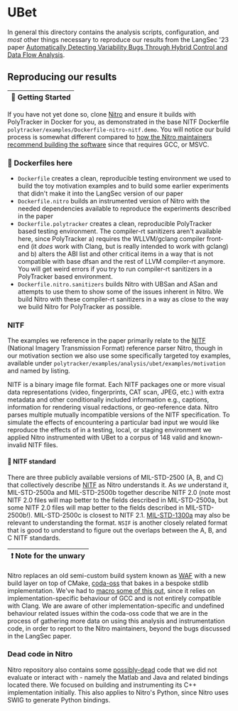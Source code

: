 # UBet

In general this directory contains the analysis scripts, configuration, and *most* other things necessary to reproduce our results from the LangSec '23 paper [Automatically Detecting Variability Bugs Through Hybrid Control and Data Flow Analysis](https://langsec.org/spw23/papers.html#variability).

## Reproducing our results
| :wrench: Getting Started |
| ------------------------ |
If you have not yet done so, clone [Nitro](https://github.com/mdaus/nitro) and ensure it builds with PolyTracker in Docker for you, as demonstrated in the base NITF Dockerfile `polytracker/examples/Dockerfile-nitro-nitf.demo`. You will notice our build process is somewhat different compared to [how the Nitro maintainers recommend building the software](https://github.com/mdaus/nitro#building-nitro) since that requires GCC, or MSVC.

### :whale: Dockerfiles here
- `Dockerfile` creates a clean, reproducible testing environment we used to build the toy motivation examples and to build some earlier experiments that didn't make it into the LangSec version of our paper
- `Dockerfile.nitro` builds an instrumented version of Nitro with the needed dependencies available to reproduce the experiments described in the paper
- `Dockerfile.polytracker` creates a clean, reproducible PolyTracker based testing environment. The compiler-rt sanitizers aren't available here, since PolyTracker a) requires the WLLVM/gclang compiler front-end (it *does* work with Clang, but is really intended to work with gclang) and b) alters the ABI list and other critical items in a way that is not compatible with base dfsan and the rest of LLVM compiler-rt anymore. You will get weird errors if you try to run compiler-rt sanitizers in a PolyTracker based environment.
- `Dockerfile.nitro.sanitizers` builds Nitro with UBSan and ASan and attempts to use them to show some of the issues inherent in Nitro. We build Nitro with these compiler-rt sanitizers in a way as close to the way we build Nitro for PolyTracker as possible.

### NITF
The examples we reference in the paper primarily relate to the [NITF](https://jitc.fhu.disa.mil/projects/nitf/testdata.aspx) (National Imagery Transmission Format) reference parser Nitro, though in our motivation section we also use some specifically targeted toy examples, available under `polytracker/examples/analysis/ubet/examples/motivation` and named by listing.

NITF is a binary image file format. Each NITF packages one or more visual data representations (video, fingerprints, CAT scan, JPEG, etc.) with extra metadata and other conditionally included information e.g., captions, information for rendering visual redactions, or geo-reference data. Nitro parses multiple mutually incompatible versions of the NITF specification. To simulate the effects of encountering a particular bad input we would like reproduce the effects of in a testing, local, or staging environment we applied Nitro instrumented with UBet to a corpus of 148 valid and known-invalid NITF files.

#### :blue_book: NITF standard
There are three publicly available versions of MIL-STD-2500 (A, B, and C) that collectively describe [NITF](https://www.wikidata.org/wiki/Q26218335) as Nitro understands it. As *we* understand it, MIL-STD-2500a and MIL-STD-2500b together describe NITF 2.0 (note most NITF 2.0 files will map better to the fields described in MIL-STD-2500a, but some NITF 2.0 files will map better to the fields described in MIL-STD-2500b!). MIL-STD-2500c is closest to NITF 2.1. [MIL-STD-1300a](https://web.archive.org/web/20130217094453/http://www.gwg.nga.mil/ntb/baseline/docs/1300a/1300a.pdf) may also be relevant to understanding the format. `NSIF` is another closely related format that is good to understand to figure out the overlaps between the A, B, and C NITF standards.

| :exclamation: Note for the unwary |
| --------------------------------- |
Nitro replaces an old semi-custom build system known as [WAF](https://github.com/mdaus/nitro#building-with-waf) with a new build layer on top of CMake, [coda-oss](https://github.com/mdaus/coda-oss) that bakes in a bespoke stdlib implementation. We've had to [macro some of this out](https://github.com/trailofbits/polytracker/blob/master/examples/Dockerfile-nitro-nitf.demo#L16), since it relies on implementation-specific behaviour of GCC and is not entirely compatible with Clang. We are aware of other implementation-specific and undefined behaviour related issues within the coda-oss code that we are in the process of gathering more data on using this analysis and instrumentation code, in order to report to the Nitro maintainers, beyond the bugs discussed in the LangSec paper.

### Dead code in Nitro
Nitro repository also contains some [possibly-dead](https://github.com/mdaus/nitro#platforms) code that we did not evaluate or interact with - namely the Matlab and Java and related bindings located there. We focused on building and instrumenting its C++ implementation initially. This also applies to Nitro's Python, since Nitro uses SWIG to generate Python bindings.

